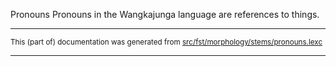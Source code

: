 Pronouns
Pronouns in the Wangkajunga language are references to things.

* * *

<small>This (part of) documentation was generated from [src/fst/morphology/stems/pronouns.lexc](https://github.com/giellalt/lang-mpj/blob/main/src/fst/morphology/stems/pronouns.lexc)</small>

---

